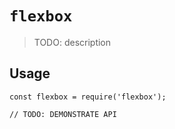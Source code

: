 # `flexbox`

> TODO: description

## Usage

```
const flexbox = require('flexbox');

// TODO: DEMONSTRATE API
```
